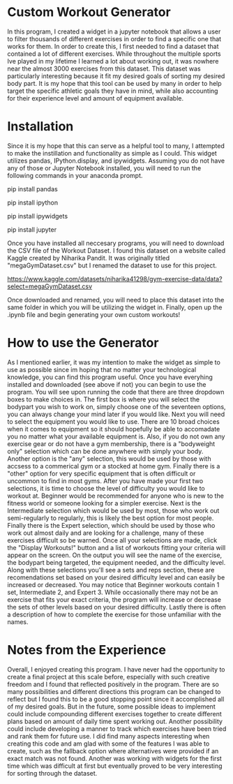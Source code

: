 # Custom Workout Generator

In this program, I created a widget in a jupyter notebook that allows a user to filter thousands of different exercises in order to find a specific one that works for them. In order to create this, I first needed to find a dataset that contained a lot of different exercises. While throughout the multiple sports Ive played in my lifetime I learned a lot about working out, it was nowhere near the almost 3000 exercises from this dataset. This dataset was particularly interesting because it fit my desired goals of sorting my desired body part. It is my hope that this tool can be used by many in order to help target the specific athletic goals they have in mind, while also accounting for their experience level and amount of equipment available.

# Installation

Since it is my hope that this can serve as a helpful tool to many, I attempted to make the instillation and functionality as simple as I could. This widget utilizes pandas, IPython.display, and ipywidgets. Assuming you do not have any of those or Jupyter Notebook installed, you will need to run the following commands in your anaconda prompt. 

pip install pandas

pip install ipython

pip install ipywidgets

pip install jupyter

Once you have installed all neccesary programs, you will need to download the CSV file of the Workout Dataset. I found this dataset on a website called Kaggle created by Niharika Pandit. It was originally titled "megaGymDataset.csv" but I renamed the dataset to use for this project.

https://www.kaggle.com/datasets/niharika41298/gym-exercise-data/data?select=megaGymDataset.csv

Once downloaded and renamed, you will need to place this dataset into the same folder in which you will be utilizing the widget in. Finally, open up the .ipynb file and begin generating your own custom workouts!

# How to use the Generator

As I mentioned earlier, it was my intention to make the widget as simple to use as possible since im hoping that no matter your technological knowledge, you can find this program useful. Once you have everyhing installed and downloaded (see above if not) you can begin to use the program. You will see upon running the code that there are three dropdown boxes to make choices in. The first box is where you will select the bodypart you wish to work on, simply choose one of the seventeen options, you can always change your mind later if you would like. Next you will need to select the equipment you would like to use. There are 10 broad choices when it comes to equipment so it should hopefully be able to accomadate you no matter what your available equipment is. Also, if you do not own any exercise gear or do not have a gym membership, there is a "bodyweight only" selection which can be done anywhere with simply your body. Another option is the "any" selection, this would be used by those with accsess to a commerical gym or a stocked at home gym. Finally there is a "other" option for very specific equipment that is often difficult or uncommon to find in most gyms. After you have made your first two selections, it is time to choose the level of difficulty you would like to workout at. Beginner would be recommended for anyone who is new to the fitness world or someone looking for a simpler exercise. Next is the Intermediate selection which would be used by most, those who work out semi-regularly to regularly, this is likely the best option for most people. Finally there is the Expert selection, which should be used by those who work out almost daily and are looking for a challenge, many of these exercises difficult so be warned. Once all your selections are made, click the "Display Workouts!" button and a list of workouts fitting your criteria will appear on the screen. On the output you will see the name of the exercise, the bodypart being targeted, the equipment needed, and the difficulty level. Along with these selections you'll see a sets and reps section, these are recomendations set based on your desired difficulty level and can easily be increased or decreased. You may notice that Beginner workouts contain 1 set, Intermediate 2, and Expert 3. While occasionally there may not be an exercise that fits your exact criteria, the program will increase or decrease the sets of other levels based on your desired difficulty. Lastly there is often a description of how to complete the exercise for those unfamiliar with the names.

# Notes from the Experience

Overall, I enjoyed creating this program. I have never had the opportunity to create a final project at this scale before, especially with such creative freedom and I found that reflected positively in the program. There are so many possibilities and different directions this program can be changed to reflect but I found this to be a good stopping point since it accomplished all of my desired goals. But in the future, some possible ideas to implement could include compounding different exercises together to create different plans based on amount of daily time spent working out. Another possibility could include developing a manner to track which exercises have been tried and rank them for future use. I did find many aspects interesting when creating this code and am glad with some of the features I was able to create, such as the fallback option where alternatives were provided if an exact match was not found. Another was working with widgets for the first time which was difficult at first but eventually proved to be very interesting for sorting through the dataset.
